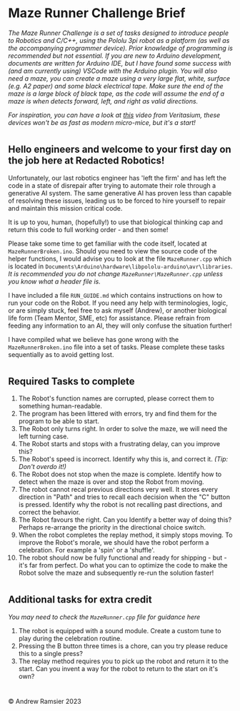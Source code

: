 # Maze Runner Challenge Brief

*The Maze Runner Challenge is a set of tasks designed to introduce people to Robotics and  C/C++, using the Pololu 3pi robot as a platform (as well as the accompanying programmer device). Prior knowledge of programming is recommended but not essential. If you are new to Arduino development, documents are written for Arduino IDE, but I have found some success with (and am currently using) VSCode with the Arduino plugin. You will also need a maze, you can create a maze using a very large flat, white, surface (e.g. A2 paper) and some black electrical tape. Make sure the end of the maze is a large block of black tape, as the code will assume the end of a maze is when detects forward, left, and right as valid directions.*

*For inspiration, you can have a look at [this](https://www.youtube.com/watch?v=ZMQbHMgK2rw) video from Veritasium, these devices won't be as fast as modern micro-mice, but it's a start!*

#
## Hello engineers and welcome to your first day on the job here at Redacted Robotics!

Unfortunately, our last robotics engineer has 'left the firm' and has left the code in a state of disrepair after trying to automate their role through a generative AI system. The same generative AI has proven less than capable of resolving these issues, leading us to be forced to hire yourself to repair and maintain this mission critical code.

It is up to you, human, (hopefully!) to use that biological thinking cap and return this code to full working order - and then some!

Please take some time to get familiar with the code itself, located at `MazeRunnerBroken.ino`. Should you need to view the source code of the helper functions, I would advise you to look at the file `MazeRunner.cpp` which is located in `Documents\Arduino\hardware\libpololu-arduino\avr\libraries`. *It is recommended you do not change `MazeRunner\MazeRunner.cpp` unless you know what a header file is.*

I have included a file `RUN_GUIDE.md` which contains instructions on how to run your code on the Robot. If you need any help with terminologies, logic, or are simply stuck, feel free to ask myself (Andrew), or another biological life form (Team Mentor, SME, etc) for assistance. Please refrain from feeding any information to an AI, they will only confuse the situation further!

I have compiled what we believe has gone wrong with the `MazeRunnerBroken.ino` file into a set of tasks. Please complete these tasks sequentially as to avoid getting lost.

#
## Required Tasks to complete

1) The Robot's function names are corrupted, please correct them to something human-readable.
2) The program has been littered with errors, try and find them for the program to be able to start.
3) The Robot only turns right. In order to solve the maze, we will need the left turning case.
4) The Robot starts and stops with a frustrating delay, can you improve this?
5) The Robot's speed is incorrect. Identify why this is, and correct it. *(Tip: Don't overdo it!)*
6) The Robot does not stop when the maze is complete. Identify how to detect when the maze is over and stop the Robot from moving.
7) The robot cannot recal previous directions very well. It stores every direction in "Path" and tries to recall each decision when the "C" button is pressed. Identify why the robot is not recalling past directions, and correct the behavior.
8) The Robot favours the right. Can you Identify a better way of doing this? Perhaps re-arrange the priority in the directional choice switch.
9) When the robot completes the replay method, it simply stops moving. To improve the Robot's morale, we should have the robot perform a celebration. For example a 'spin' or a 'shuffle'.
10) The robot should now be fully functional and ready for shipping - but - it's far from perfect. Do what you can to optimize the code to make the Robot solve the maze and subsequently re-run the solution faster!

#
## Additional tasks for extra credit
*You may need to check the `MazeRunner.cpp` file for guidance here*


1) The robot is equipped with a sound module. Create a custom tune to play during the celebration routine.
2) Pressing the B button three times is a chore, can you try please reduce this to a single press?
2) The replay method requires you to pick up the robot and return it  to the start. Can you invent a way for the robot to return to the start on it's own?

#
&copy; Andrew Ramsier 2023
